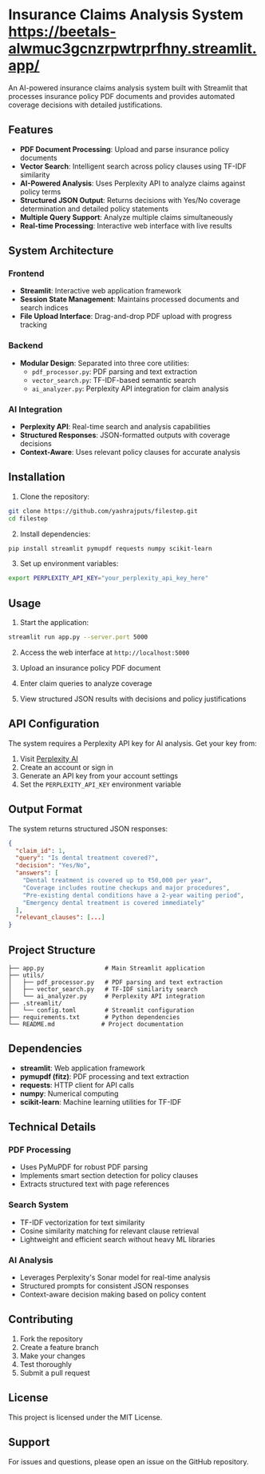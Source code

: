 # Insurance Claims Analysis System    https://beetals-alwmuc3gcnzrpwtrprfhny.streamlit.app/

An AI-powered insurance claims analysis system built with Streamlit that processes insurance policy PDF documents and provides automated coverage decisions with detailed justifications.

## Features

- **PDF Document Processing**: Upload and parse insurance policy documents
- **Vector Search**: Intelligent search across policy clauses using TF-IDF similarity
- **AI-Powered Analysis**: Uses Perplexity API to analyze claims against policy terms
- **Structured JSON Output**: Returns decisions with Yes/No coverage determination and detailed policy statements
- **Multiple Query Support**: Analyze multiple claims simultaneously
- **Real-time Processing**: Interactive web interface with live results

## System Architecture

### Frontend
- **Streamlit**: Interactive web application framework
- **Session State Management**: Maintains processed documents and search indices
- **File Upload Interface**: Drag-and-drop PDF upload with progress tracking

### Backend
- **Modular Design**: Separated into three core utilities:
  - `pdf_processor.py`: PDF parsing and text extraction
  - `vector_search.py`: TF-IDF-based semantic search
  - `ai_analyzer.py`: Perplexity API integration for claim analysis

### AI Integration
- **Perplexity API**: Real-time search and analysis capabilities
- **Structured Responses**: JSON-formatted outputs with coverage decisions
- **Context-Aware**: Uses relevant policy clauses for accurate analysis

## Installation

1. Clone the repository:
```bash
git clone https://github.com/yashrajputs/filestep.git
cd filestep
```

2. Install dependencies:
```bash
pip install streamlit pymupdf requests numpy scikit-learn
```

3. Set up environment variables:
```bash
export PERPLEXITY_API_KEY="your_perplexity_api_key_here"
```

## Usage

1. Start the application:
```bash
streamlit run app.py --server.port 5000
```

2. Access the web interface at `http://localhost:5000`

3. Upload an insurance policy PDF document

4. Enter claim queries to analyze coverage

5. View structured JSON results with decisions and policy justifications

## API Configuration

The system requires a Perplexity API key for AI analysis. Get your key from:
1. Visit [Perplexity AI](https://www.perplexity.ai/)
2. Create an account or sign in
3. Generate an API key from your account settings
4. Set the `PERPLEXITY_API_KEY` environment variable

## Output Format

The system returns structured JSON responses:

```json
{
  "claim_id": 1,
  "query": "Is dental treatment covered?",
  "decision": "Yes/No",
  "answers": [
    "Dental treatment is covered up to ₹50,000 per year",
    "Coverage includes routine checkups and major procedures",
    "Pre-existing dental conditions have a 2-year waiting period",
    "Emergency dental treatment is covered immediately"
  ],
  "relevant_clauses": [...]
}
```

## Project Structure

```
├── app.py                 # Main Streamlit application
├── utils/
│   ├── pdf_processor.py   # PDF parsing and text extraction
│   ├── vector_search.py   # TF-IDF similarity search
│   └── ai_analyzer.py     # Perplexity API integration
├── .streamlit/
│   └── config.toml        # Streamlit configuration
├── requirements.txt       # Python dependencies
└── README.md             # Project documentation
```

## Dependencies

- **streamlit**: Web application framework
- **pymupdf (fitz)**: PDF processing and text extraction
- **requests**: HTTP client for API calls
- **numpy**: Numerical computing
- **scikit-learn**: Machine learning utilities for TF-IDF

## Technical Details

### PDF Processing
- Uses PyMuPDF for robust PDF parsing
- Implements smart section detection for policy clauses
- Extracts structured text with page references

### Search System
- TF-IDF vectorization for text similarity
- Cosine similarity matching for relevant clause retrieval
- Lightweight and efficient search without heavy ML libraries

### AI Analysis
- Leverages Perplexity's Sonar model for real-time analysis
- Structured prompts for consistent JSON responses
- Context-aware decision making based on policy content

## Contributing

1. Fork the repository
2. Create a feature branch
3. Make your changes
4. Test thoroughly
5. Submit a pull request

## License

This project is licensed under the MIT License.

## Support

For issues and questions, please open an issue on the GitHub repository.
